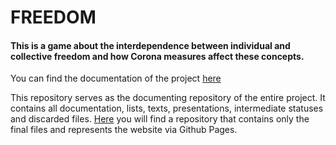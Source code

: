 # FREEDOM

#### This is a game about the interdependence between individual and collective freedom and how Corona measures affect these concepts.

You can find the documentation of the project [here](/documentations/documentation.md)

This repository serves as the documenting repository of the entire project. It contains all documentation, lists, texts, presentations, intermediate statuses and discarded files. [Here](https://github.com/IndiaAparicio/freedom) you will find a repository that contains only the final files and represents the website via Github Pages.
